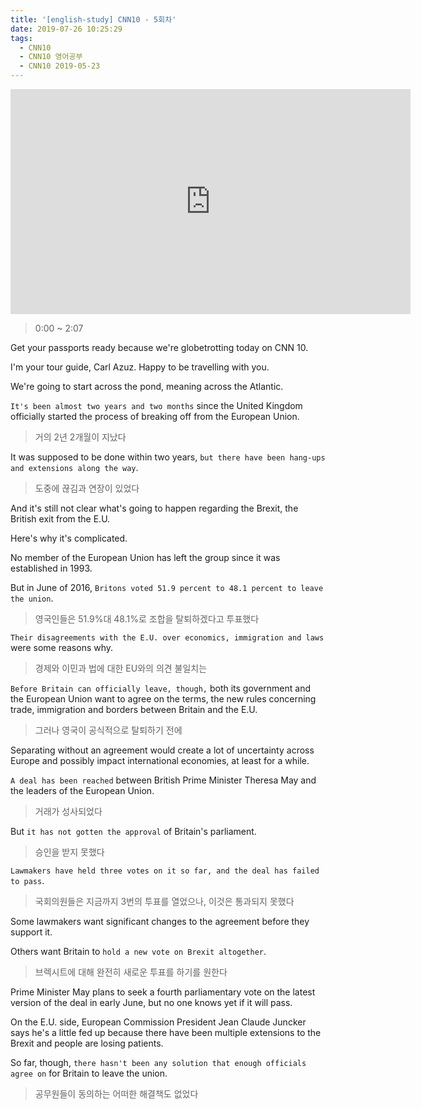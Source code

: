```yaml
---
title: '[english-study] CNN10 - 5회차'
date: 2019-07-26 10:25:29
tags:
  - CNN10
  - CNN10 영어공부
  - CNN10 2019-05-23
---
```


<iframe width="640" height="360" src="https://www.youtube.com/embed/4qYDNs0sjYc" frameborder="0" allow="accelerometer; autoplay; encrypted-media; gyroscope; picture-in-picture" allowfullscreen></iframe>  

> 0:00 ~ 2:07

Get your passports ready because we're globetrotting today on CNN 10.  

I'm your tour guide, Carl Azuz. Happy to be travelling with you.  

We're going to start across the pond, meaning across the Atlantic.

`It's been almost two years and two months` since the United Kingdom officially started the process of breaking off from the European Union.  
> 거의 2년 2개월이 지났다  

It was supposed to be done within two years, `but there have been hang-ups and extensions along the way`.  
> 도중에 끊김과 연장이 있었다  

And it's still not clear what's going to happen regarding the Brexit, the British exit from the E.U.  

Here's why it's complicated.  

No member of the European Union has left the group since it was established in 1993.   

But in June of 2016, `Britons voted 51.9 percent to 48.1 percent to leave the union`.  
> 영국인들은 51.9%대 48.1%로 조합을 탈퇴하겠다고 투표했다  

`Their disagreements with the E.U. over economics, immigration and laws` were some reasons why.  
> 경제와 이민과 법에 대한 EU와의 의견 불일치는  

`Before Britain can officially leave, though,` both its government and the European Union want to agree on the terms, the new rules concerning trade, immigration and borders between Britain and the E.U.  
> 그러나 영국이 공식적으로 탈퇴하기 전에  

Separating without an agreement would create a lot of uncertainty across Europe and possibly impact international economies, at least for a while.  

`A deal has been reached` between British Prime Minister Theresa May and the leaders of the European Union.  
> 거래가 성사되었다  

But `it has not gotten the approval` of Britain's parliament.  
> 승인을 받지 못했다  

`Lawmakers have held three votes on it so far, and the deal has failed to pass`.  
> 국회의원들은 지금까지 3번의 투표를 열었으나, 이것은 통과되지 못했다  

Some lawmakers want significant changes to the agreement before they support it.  

Others want Britain to `hold a new vote on Brexit altogether`.  
> 브렉시트에 대해 완전히 새로운 투표를 하기를 원한다  

Prime Minister May plans to seek a fourth parliamentary vote on the latest version of the deal in early June, but no one knows yet if it will pass.  

On the E.U. side, European Commission President Jean Claude Juncker says he's a little fed up because there have been multiple extensions to the Brexit and people are losing patients.  

So far, though, `there hasn't been any solution that enough officials agree on` for Britain to leave the union.  
> 공무원들이 동의하는 어떠한 해결책도 없었다  